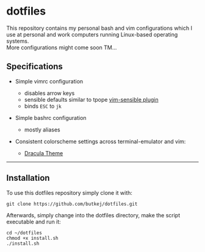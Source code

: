 # dotfiles
This repository contains my personal bash and vim configurations which I use at personal and work computers running Linux-based operating systems.  
More configurations might come soon TM...  

## Specifications
- Simple vimrc configuration
    - disables arrow keys
    - sensible defaults similar to tpope [vim-sensible plugin](https://github.com/tpope/vim-sensible)
    - binds `ESC` to `jk`

- Simple bashrc configuration
    - mostly aliases

- Consistent colorscheme settings across terminal-emulator and vim:
    - [Dracula Theme](https://draculatheme.com)
---
## Installation
To use this dotfiles repository simply clone it with:  
```
git clone https://github.com/butkej/dotfiles.git
```

Afterwards, simply change into the dotfiles directory, make the script executable and run it:  
```
cd ~/dotfiles
chmod +x install.sh
./install.sh
```
